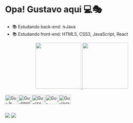 # Opa! Gustavo aqui 💻🎭

- 📚 Estudando back-end: ☕Java
- 📚 Estudando front-end: HTML5, CSS3, JavaScript, React  

<div align="center">
  <a href="https://github.com/GuDelmonte">
  <img height="150em" src="https://github-readme-stats.vercel.app/api?username=GuDelmonte&show_icons=true&theme=merko&include_all_commits=true&count_private=true"/>
  <img height="150em" src="https://github-readme-stats.vercel.app/api/top-langs/?username=GuDelmonte&layout=compact&langs_count=7&theme=merko"/>
</div>

<div style="display: inline_block"><br>
  <img align="center" alt="Gu-Js" height="30" width="40" src="https://cdn.jsdelivr.net/gh/devicons/devicon/icons/javascript/javascript-plain.svg">
  <img align="center" alt="Gu-html" height="30" width="40" src="https://cdn.jsdelivr.net/gh/devicons/devicon/icons/html5/html5-plain.svg">
  <img align="center" alt="Gu-css" height="30" width="40" src="https://cdn.jsdelivr.net/gh/devicons/devicon/icons/css3/css3-plain.svg">
  <img align="center" alt="Gu-csharp" height="30" width="40" src="https://cdn.jsdelivr.net/gh/devicons/devicon/icons/csharp/csharp-plain.svg">
  <img align="center" alt="Gu-java" height="30" width="40" src="https://cdn.jsdelivr.net/gh/devicons/devicon/icons/java/java-original.svg">
</div>

##

<div>

  <a href = "mailto:gudelmonte726@gmail.com"><img src="https://img.shields.io/badge/-Gmail-%23333?style=for-the-badge&logo=gmail&logoColor=white" target="_blank"></a>
  <a href="https://www.linkedin.com/in/gustavo-delmonte-b573b0196" target="_blank"><img src="https://img.shields.io/badge/-LinkedIn-%230077B5?style=for-the-badge&logo=linkedin&logoColor=white" target="_blank"></a> 

</div>
